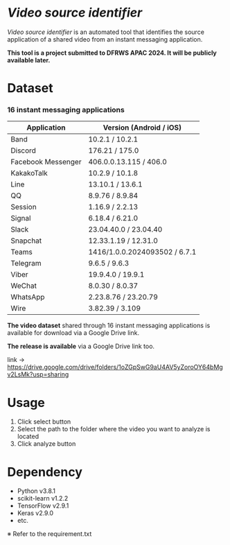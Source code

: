# *Video source identifier*
 
*Video source identifier* is an automated tool that identifies the source application of a shared video from an instant messaging application.

**This tool is a project submitted to DFRWS APAC 2024. It will be publicly available later.**
 
# Dataset
 
### 16 instant messaging applications
 
| Application                     | Version (Android / iOS)
|---------------------------------|----------------------
| Band                            | 10.2.1 / 10.2.1      
| Discord                         | 176.21 / 175.0       
| Facebook Messenger              | 406.0.0.13.115 / 406.0
| KakakoTalk                      | 10.2.9 / 10.1.8
| Line                            | 13.10.1 / 13.6.1
| QQ                              | 8.9.76 / 8.9.84
| Session                         | 1.16.9 / 2.2.13 
| Signal                          | 6.18.4 / 6.21.0
| Slack                           | 23.04.40.0 / 23.04.40
| Snapchat                        | 12.33.1.19 / 12.31.0
| Teams                           | 1416/1.0.0.2024093502 / 6.7.1
| Telegram                        | 9.6.5 / 9.6.3
| Viber                           | 19.9.4.0 / 19.9.1
| WeChat                          | 8.0.30 / 8.0.37
| WhatsApp                        | 2.23.8.76 / 23.20.79
| Wire                            | 3.82.39 / 3.109
 
  
**The video dataset** shared through 16 instant messaging applications is available for download via a Google Drive link.

**The release is available** via a Google Drive link too.
 
link -> https://drive.google.com/drive/folders/1oZGpSwG9aU4AV5yZoroOY64bMgv2LsMk?usp=sharing

# Usage
1. Click select button
2. Select the path to the folder where the video you want to analyze is located
3. Click analyze button
 
# Dependency
- Python v3.8.1
- scikit-learn v1.2.2
- TensorFlow v2.9.1
- Keras v2.9.0
- etc.
 
※ Refer to the requirement.txt
